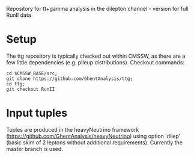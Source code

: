 Repository for tt+gamma analysis in the dilepton channel - version for full RunII data

# Setup
The ttg repository is typically checked out within CMSSW, as there are a few little dependencies (e.g. pileup distributions).
Checkout commands:
```
cd $CMSSW_BASE/src;
git clone https://github.com/GhentAnalysis/ttg;
cd ttg;
git checkout RunII
```

# Input tuples
Tuples are produced in the heavyNeutrino framework (https://github.com/GhentAnalysis/heavyNeutrino)
using option 'dilep' (basic skim of 2 leptons without additional requirements). Currently the master branch is used.
